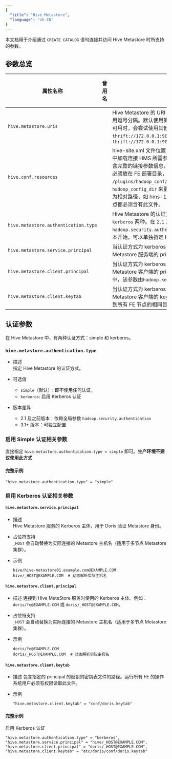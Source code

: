```yaml
---
{
  "title": "Hive Metastore",
  "language": "zh-CN"
}
---
```


本文档用于介绍通过 `CREATE CATALOG` 语句连接并访问 Hive Metastore 时所支持的参数。
## 参数总览
| 属性名称                                 | 曾用名 | 描述                                                                                                                                                                                                                                        | 默认值    | 是否必须 |
|--------------------------------------|---|-------------------------------------------------------------------------------------------------------------------------------------------------------------------------------------------------------------------------------------------|--------|------|
| `hive.metastore.uris`                | | Hive Metastore 的 URI 地址。支持指定多个 URI，使用逗号分隔。默认使用第一个 URI，当第一个 URI 不可用时，会尝试使用其他的。如：`thrift://172.0.0.1:9083` 或 `thrift://172.0.0.1:9083,thrift://172.0.0.2:9083`                                                                              | 无      | 是    |
| `hive.conf.resources`                | | hive-site.xml 文件位置，用于从 hive-site.xml 文件中加载连接 HMS 所需参数，若 hive-site.xml 文件包含完整的链接参数信息，则可仅填写此参数。配置文件必须放在 FE 部署目录，默认目录为部署目录下的 `/plugins/hadoop_conf/`（可修改 fe.conf 中的 `hadoop_config_dir` 来更改默认路径），文件位置需要为相对路径，如 hms-1/hive-site.xml。且所有 FE 节点都必须含有此文件。 | 空      | 否    |
| `hive.metastore.authentication.type` | | Hive Metastore 的认证方式。支持 `simple` 和 `kerberos` 两种。在 2.1 及之前版本中，认证方式由`hadoop.security.authentication`属性决定。3.0 版本开始，可以单独指定 Hive Metastore 的认证方式。                                                                                             | simple | 否    |
| `hive.metastore.service.principal`   | | 当认证方式为 kerberos 时，用于指定 Hive Metastore 服务端的 principal。                                                                                                                                                                                     | 空      | 否    |
| `hive.metastore.client.principal`    | | 当认证方式为 kerberos 时，用于指定 Hive Metastore 客户端的 principal。在 2.1 及之前版本中，该参数由`hadoop.kerberos.principal`属性决定。                                                                                                                                    | 空      | 否    |
| `hive.metastore.client.keytab`       | | 当认证方式为 kerberos 时，用于指定 Hive Metastore 客户端的 keytab。keytab 文件必须要放置到所有 FE 节点的相同目录下。                                                                                                                                                          | 空      | 否    |

## 认证参数
在 Hive Metastore 中，有两种认证方式：simple 和 kerberos。

### `hive.metastore.authentication.type`

- 描述  
    指定 Hive Metastore 的认证方式。

- 可选值
    - `simple`（默认）: 即不使用任何认证。
    - `kerberos`: 启用 Kerberos 认证

- 版本差异
    - 2.1 及之前版本：依赖全局参数 `hadoop.security.authentication`
    - 3.1+ 版本：可独立配置

### 启用 Simple 认证相关参数
直接指定 `hive.metastore.authentication.type = simple` 即可。**生产环境不建议使用此方式**

#### 完整示例
```plaintext
"hive.metastore.authentication.type" = "simple"
```

### 启用 Kerberos 认证相关参数

#### `hive.metastore.service.principal`
- 描述  
    Hive Metastore 服务的 Kerberos 主体，用于 Doris 验证 Metastore 身份。

- 占位符支持  
    `_HOST` 会自动替换为实际连接的 Metastore 主机名（适用于多节点 Metastore 集群）。

- 示例
    ```plaintext
    hive/hive-metastore01.example.com@EXAMPLE.COM
    hive/_HOST@EXAMPLE.COM  # 动态解析实际主机名
    ```

#### `hive.metastore.client.principal`
- 描述
    连接到 Hive MeteStore 服务时使用的 Kerberos 主体。例如：`doris/fe@EXAMPLE.COM` 或 `doris/_HOST@EXAMPLE.COM`。

- 占位符支持  
    `_HOST` 会自动替换为实际连接的 Metastore 主机名（适用于多节点 Metastore 集群）。

- 示例
    ```plaintext
    doris/fe@EXAMPLE.COM
    doris/_HOST@EXAMPLE.COM  # 动态解析实际主机名
    ```

#### `hive.metastore.client.keytab`
- 描述
    包含指定的 principal 的密钥的密钥表文件的路径。运行所有 FE 的操作系统用户必须有权限读取此文件。

- 示例
    ```plaintext
    "hive.metastore.client.keytab" = "conf/doris.keytab"
    ```

#### 完整示例  

启用 Kerberos 认证

```plaintext
"hive.metastore.authentication.type" = "kerberos",
"hive.metastore.service.principal" = "hive/_HOST@EXAMPLE.COM",
"hive.metastore.client.principal" = "doris/_HOST@EXAMPLE.COM",
"hive.metastore.client.keytab" = "etc/doris/conf/doris.keytab"
```


